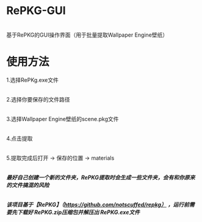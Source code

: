 # RePKG-GUI
\
基于RePKG的GUI操作界面（用于批量提取Wallpaper Engine壁纸）  


# 使用方法
 1.选择RePKg.exe文件

\
 2.选择你要保存的文件路径

\
 3.选择Wallpaper Engine壁纸的scene.pkg文件

\
 4.点击提取

\
 5.提取完成后打开  ->  保存的位置  ->  materials

\
***最好自己创建一个新的文件夹，RePKG提取时会生成一些文件夹，会有和你原来的文件搞混的风险***

\
***该项目基于【RePKG】（https://github.com/notscuffed/repkg）
，运行前需要先下载好 RePKG.zip压缩包并解压出 RePKG.exe文件***
